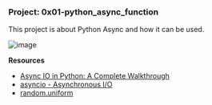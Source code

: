 ### __Project: 0x01-python_async_function__

This project is about Python Async and how it can be used.

![image](https://github.com/user-attachments/assets/0dc72b36-f98a-4b4a-9147-11c004b05918)

__Resources__

- [Async IO in Python: A Complete Walkthrough](https://realpython.com/async-io-python/)
- [asyncio - Asynchronous I/O](https://docs.python.org/3/library/asyncio.html)
- [random.uniform](https://docs.python.org/3/library/random.html#random.uniform)
